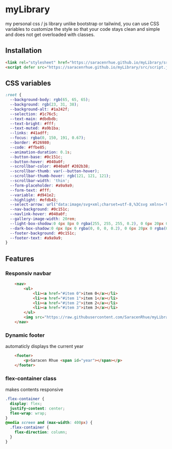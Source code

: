 # myLibrary

my personal css / js library
unlike bootstrap or tailwind, you can use CSS variables to customize the style so that your code stays clean and simple and does not get overloaded with classes.

## Installation

```html
<link rel="stylesheet" href="https://saracenrhue.github.io/myLibrary/src/style.css"/>
<script defer src="https://saracenrhue.github.io/myLibrary/src/script.js"></script>
```

## CSS variables

```css
:root {
  --background-body: rgb(65, 65, 65);
  --background: rgb(23, 31, 38);
  --background-alt: #1a242f;
  --selection: #1c76c5;
  --text-main: #dbdbdb;
  --text-bright: #fff;
  --text-muted: #a9b1ba;
  --links: #41adff;
  --focus: rgba(0, 150, 191, 0.67);
  --border: #526980;
  --code: #ffbe85;
  --animation-duration: 0.1s;
  --button-base: #0c151c;
  --button-hover: #040a0f;
  --scrollbar-color: #040a0f #202b38;
  --scrollbar-thumb: var(--button-hover);
  --scrollbar-thumb-hover: rgb(121, 121, 121);
  --scrollbar-width: 'thin';
  --form-placeholder: #a9a9a9;
  --form-text: #fff;
  --variable: #d941e2;
  --highlight: #efdb43;
  --select-arrow: url("data:image/svg+xml;charset=utf-8,%3Csvg xmlns='http://www.w3.org/2000/svg' height='63' width='117' fill='%23efefef'%3E%3Cpath d='M115 2c-1-2-4-2-5 0L59 53 7 2a4 4 0 00-5 5l54 54 2 2 3-2 54-54c2-1 2-4 0-5z'/%3E%3C/svg%3E");
  --nav-background: #0c151c;
  --navlink-hover: #040a0f;
  --gallery-image-width: 20rem;
  --light-box-shodow:0 4px 8px 0 rgba(255, 255, 255, 0.2), 0 6px 20px 0 rgba(255, 255, 255, 0.19);
  --dark-box-shadow:0 4px 8px 0 rgba(0, 0, 0, 0.2), 0 6px 20px 0 rgba(0, 0, 0, 0.19);
  --footer-background: #0c151c;
  --footer-text: #a9a9a9;
}
```

## Features

### Responsiv navbar

```html
    <nav>
        <ul>
            <li><a href="#item 0">item 0</a></li>
            <li><a href="#item 1">item 1</a></li>
            <li><a href="#item 2">item 2</a></li>
            <li><a href="#item 3">item 3</a></li>
        </ul>
        <img src="https://raw.githubusercontent.com/SaracenRhue/myLibrary/main/src/icons/burger.svg" alt="#" />
    </nav>
```

### Dynamic footer

automaticly displays the current year

```html
    <footer>
        <p>Saracen Rhue <span id="year"></span></p>
    </footer>
```

### flex-container class

makes contents responsive

```css
.flex-container {
  display: flex;
  justify-content: center;
  flex-wrap: wrap;
}
@media screen and (max-width: 400px) {
  .flex-container {
    flex-direction: column;
  }
}
```
